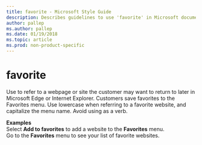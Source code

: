 ```yaml
---
title: favorite - Microsoft Style Guide
description: Describes guidelines to use 'favorite' in Microsoft documents and provides alternate examples.
author: pallep
ms.author: pallep
ms.date: 01/19/2018
ms.topic: article
ms.prod: non-product-specific
---
```


# favorite

Use to refer to a webpage or site the customer may want to return to later in Microsoft Edge or Internet Explorer. Customers save favorites to the Favorites menu. Use lowercase when referring to a favorite website, and capitalize the menu name. Avoid using as a verb.

**Examples**  
Select **Add to favorites** to add a website to the **Favorites** menu.  
Go to the **Favorites** menu to see your list of favorite websites.  
